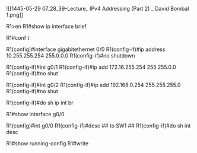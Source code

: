 
![[1445-05-29 07_28_39-Lecture_ IPv4 Addressing (Part 2) _ David Bombal 1.png]]

R1>en
R1#show ip interface brief

R1#conf t

R1(config)#interface gigabitethernet 0/0
R1(config-if)#ip address 10.255.255.254 255.0.0.0
R1(config-if)#no shutdown

R1(config-if)#int g0/1
R1(config-if)#ip add 172.16.255.254 255.255.0.0
R1(config-if)#no shut

R1(config-if)#int g0/2
R1(config-if)#ip add 192.168.0.254 255.255.255.0
R1(config-if)#no shut

R1(config-if)#do sh ip int br

R1#show interface g0/0

R1(config)#int g0/0
R1(config-if)#desc ## to SW1 ##
R1(config-if)#do sh int desc

R1#show running-config
R1#write
